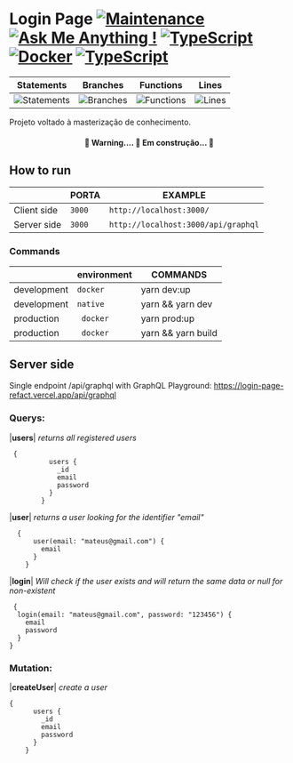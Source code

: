 # Login Page  [![Maintenance](https://img.shields.io/badge/Maintained%3F-no-red.svg)](https://bitbucket.org/lbesson/ansi-colors) [![Ask Me Anything !](https://img.shields.io/badge/Ask%20me-anything-1abc9c.svg)](https://GitHub.com/Naereen/ama) [![TypeScript](https://img.shields.io/badge/--3178C6?logo=typescript&logoColor=ffffff)](https://www.typescriptlang.org/) [![Docker](https://badgen.net/badge/icon/docker?icon=docker&label)](https://https://docker.com/) [![TypeScript](https://img.shields.io/badge/--3178C6?logo=react&logoColor=ffffff)](https://www.typescriptlang.org/)
| Statements | Branches | Functions | Lines |
| -----------|----------|-----------|-------|
| ![Statements](https://img.shields.io/badge/Coverage-6.81%25-red.svg "Make me better!") | ![Branches](https://img.shields.io/badge/Coverage-7.69%25-red.svg "Make me better!") | ![Functions](https://img.shields.io/badge/Coverage-6.25%25-red.svg "Make me better!") | ![Lines](https://img.shields.io/badge/Coverage-5%25-red.svg "Make me better!") |


Projeto voltado à masterização de conhecimento.

<h4 align="center"> 🚧 Warning.... 🚀 Em construção... 🚧 </h4>

## How to run


|                |PORTA                          |EXAMPLE                         |
|----------------|-------------------------------|-----------------------------|
|Client side 	 |`3000`                       |`http://localhost:3000/`            |
|Server side     |`3000`                   |`http://localhost:3000/api/graphql`            |

###  Commands


|                |environment                         |  COMMANDS                         |
|----------------|-------------------------------|-----------------------------|
|development 	 |`docker`                       |  yarn dev:up          |
|development 	 |`native`                       |  yarn && yarn dev       |
|production    |` docker`                   | yarn prod:up
|production    |` docker`                   |yarn && yarn build            



## **Server side**
Single endpoint /api/graphql with GraphQL Playground: https://login-page-refact.vercel.app/api/graphql

### Querys:
|**users**|   *returns all registered users*

     {
              users {
        	    _id
                email
                password
              }
            } 

|**user**| *returns a user looking for the identifier "email"*

      {
          user(email: "mateus@gmail.com") {
            email
          }
        }

|**login**| *Will check if the user exists and will return the same data or null for non-existent*

     {
      login(email: "mateus@gmail.com", password: "123456") {
        email
        password
      }
    }
### Mutation:
|**createUser**| *create a user*

    {
          users {
    	    _id
            email
            password
          }
        }

